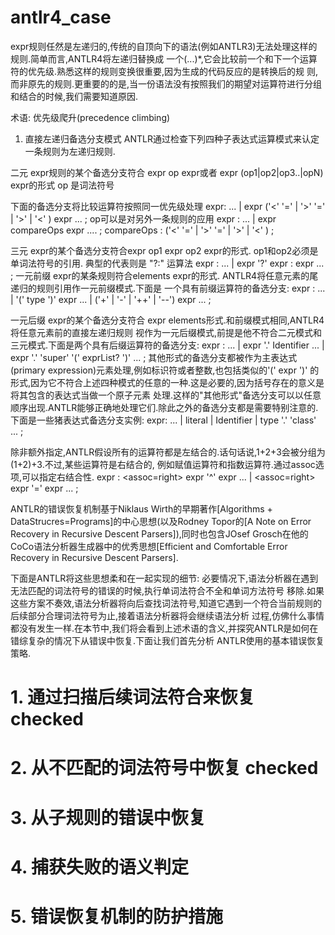 # antlr4_case

expr规则任然是左递归的,传统的自顶向下的语法(例如ANTLR3)无法处理这样的规则.简单而言,ANTLR4将左递归替换成
一个(...)*,它会比较前一个和下一个运算符的优先级.熟悉这样的规则变换很重要,因为生成的代码反应的是转换后的规
则,而非原先的规则.更重要的的是,当一份语法没有按照我们的期望对运算符进行分组和结合的时候,我们需要知道原因.

术语: 优先级爬升(precedence climbing)

1. 直接左递归备选分支模式
ANTLR通过检查下列四种子表达式运算模式来认定一条规则为左递归规则.

二元 expr规则的某个备选分支符合 expr op expr或者 expr (op1|op2|op3..|opN) expr的形式
    op 是词法符号
    
下面的备选分支将比较运算符按照同一优先级处理
    expr: ...
        | expr ('<' '=' | '>' '=' | '>' | '<' ) expr 
        ...
        ;
op可以是对另外一条规则的应用
    expr : ...
        | expr compareOps expr 
        ....
        ;
    compareOps : ('<' '=' | '>' '=' | '>' | '<' ) ;
    
三元 expr的某个备选分支符合expr op1 expr op2 expr的形式. op1和op2必须是单词法符号的引用.
    典型的代表则是
    "?:" 运算法
    expr : ...
        | expr '?' expr : expr
        ...
        ;
一元前缀 expr的某条规则符合elements expr的形式. ANTLR4将任意元素的尾递归的规则引用作一元前缀模式.下面是
一个具有前缀运算符的备选分支:
    expr : ...
        | '(' type ')' expr 
        ...
        | ('+' | '-' | '++' | '--') expr 
        ...
        ;

一元后缀 expr的某个备选分支符合 expr elements形式.和前缀模式相同,ANTLR4将任意元素前的直接左递归规则
视作为一元后缀模式,前提是他不符合二元模式和三元模式.下面是两个具有后缀运算符的备选分支:
    expr : ...
        | expr '.' Identifier 
        ...
        | expr '.' 'super' '(' exprList? ')'
        ...
        ;
其他形式的备选分支都被作为主表达式(primary expression)元素处理,例如标识符或者整数,也包括类似的'(' expr ')'
的形式,因为它不符合上述四种模式的任意的一种.这是必要的,因为括号存在的意义是将其包含的表达式当做一个原子元素
处理.这样的"其他形式"备选分支可以以任意顺序出现.ANTLR能够正确地处理它们.除此之外的备选分支都是需要特别注意的.
下面是一些猪表达式备选分支实例:
    expr: ...
        | literal 
        | Identifier 
        | type '.' 'class' 
        ...
        ;
        
除非额外指定,ANTLR假设所有的运算符都是左结合的.话句话说,1+2+3会被分组为(1+2)+3.不过,某些运算符是右结合的,
例如赋值运算符和指数运算符.通过assoc选项,可以指定右结合性.
        expr : <assoc=right> expr '^' expr 
            ...
            | <assoc=right> expr '=' expr 
            ...
            ;
            

ANTLR的错误恢复机制基于Niklaus Wirth的早期著作[Algorithms + DataStrucres=Programs]的中心思想(以及Rodney Topor的[A Note on
Error Recovery in Recursive Descent Parsers]),同时也包含JOsef Grosch在他的CoCo语法分析器生成器中的优秀思想[Efficient and 
Comfortable Error Recovery in Recursive Descent Parsers].

下面是ANTLR将这些思想柔和在一起实现的细节: 必要情况下,语法分析器在遇到无法匹配的词法符号的错误的时候,执行单词法符合不全和单词方法符号
移除.如果这些方案不奏效,语法分析器将向后查找词法符号,知道它遇到一个符合当前规则的后续部分合理词法符号为止,接着语法分析器将会继续语法分析
过程,仿佛什么事情 都没有发生一样.在本节中,我们将会看到上述术语的含义,并探究ANTLR是如何在错综复杂的情况下从错误中恢复.下面让我们首先分析
ANTLR使用的基本错误恢复策略.

# 1. 通过扫描后续词法符合来恢复 checked

# 2. 从不匹配的词法符号中恢复   checked

# 3. 从子规则的错误中恢复

# 4. 捕获失败的语义判定

# 5. 错误恢复机制的防护措施


